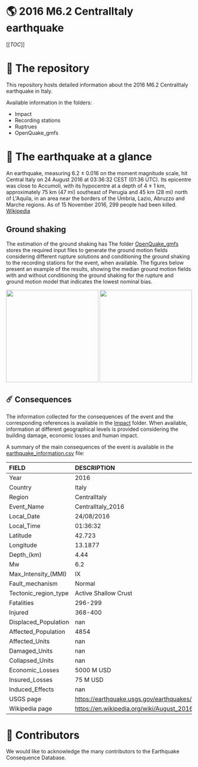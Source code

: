 # 🌎 2016 M6.2 CentralItaly earthquake
[[_TOC_]]

# 📂 The repository  

This repository hosts detailed information about the 2016 M6.2 CentralItaly earthquake in Italy.

Available information in the folders:

- Impact
- Recording stations
- Ruptrues
- OpenQuake_gmfs 


# 🚀 The earthquake at a glance 

An earthquake, measuring 6.2 ± 0.016 on the moment magnitude scale, hit Central Italy on 24 August 2016 at 03:36:32 CEST (01:36 UTC). Its epicentre was close to Accumoli, with its hypocentre at a depth of 4 ± 1 km, approximately 75 km (47 mi) southeast of Perugia and 45 km (28 mi) north of L'Aquila, in an area near the borders of the Umbria, Lazio, Abruzzo and Marche regions. As of 15 November 2016, 299 people had been killed.
[Wikipedia](https://en.wikipedia.org/wiki/August_2016_Central_Italy_earthquake)



## Ground shaking

The estimation of the ground shaking has The folder [OpenQuake_gmfs](./OpenQuake_gmfs/) stores the required input files to generate the ground motion fields considering different rupture solutions and conditioning the ground shaking to the recording stations for the event, when available. The figures below present an example of the results, showing the median ground motion fields with and without conditioning the ground shaking for the rupture and ground motion model that indicates the lowest nominal bias.

<img src="./OpenQuake_gmfs/median_gmf_stations_none.png" height="250">
<img src="./OpenQuake_gmfs/median_gmf_stations_seismic.png" height="250">

## ☄️ Consequences

The information collected for the consequences of the event and the corresponding references is available in the [Impact](./Impact) folder. When available, information at different geographical levels is provided considering the building damage, economic losses and human impact.

A summary of the main consequences of the event is available in the [earthquake_information.csv](./earthquake_information.csv) file:

| FIELD                | DESCRIPTION                                                            |
|:---------------------|:-----------------------------------------------------------------------|
| Year                 | 2016                                                                   |
| Country              | Italy                                                                  |
| Region               | CentralItaly                                                           |
| Event_Name           | CentralItaly_2016                                                      |
| Local_Date           | 24/08/2016                                                             |
| Local_Time           | 01:36:32                                                               |
| Latitude             | 42.723                                                                 |
| Longitude            | 13.1877                                                                |
| Depth_(km)           | 4.44                                                                   |
| Mw                   | 6.2                                                                    |
| Max_Intensity_(MMI)  | IX                                                                     |
| Fault_mechanism      | Normal                                                                 |
| Tectonic_region_type | Active Shallow Crust                                                   |
| Fatalities           | 296-299                                                                |
| Injured              | 368-400                                                                |
| Displaced_Population | nan                                                                    |
| Affected_Population  | 4854                                                                   |
| Affected_Units       | nan                                                                    |
| Damaged_Units        | nan                                                                    |
| Collapsed_Units      | nan                                                                    |
| Economic_Losses      | 5000 M USD                                                             |
| Insured_Losses       | 75 M USD                                                               |
| Induced_Effects      | nan                                                                    |
| USGS page            | https://earthquake.usgs.gov/earthquakes/eventpage/us10006g7d/executive |
| Wikipedia page       | https://en.wikipedia.org/wiki/August_2016_Central_Italy_earthquake     |


# 🌟 Contributors 

We would like to acknowledge the many contributors to the Earthquake Consequence Database.

